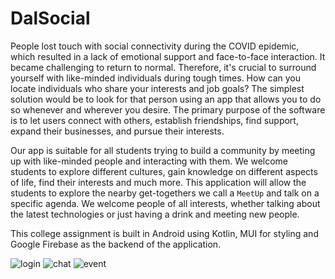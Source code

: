 # DalSocial
People lost touch with social connectivity during the COVID epidemic, which resulted in a lack of emotional support and face-to-face interaction. It became challenging to return to normal. Therefore, it's crucial to surround yourself with like-minded individuals during tough times. How can you locate individuals who share your interests and job goals? The simplest solution would be to look for that person using an app that allows you to do so whenever and wherever you desire. The primary purpose of the software is to let users connect with others, establish friendships, find support, expand their businesses, and pursue their interests.

Our app is suitable for all students trying to build a community by meeting up with like-minded people and interacting with them. We welcome students to explore different cultures, gain knowledge on different aspects of life, find their interests and much more. This application will allow the students to explore the nearby get-togethers we call a `MeetUp` and talk on a specific agenda. We welcome people of all interests, whether talking about the latest technologies or just having a drink and meeting new people.

This college assignment is built in Android using Kotlin, MUI for styling and Google Firebase as the backend of the application.

![login](https://user-images.githubusercontent.com/69080409/222982608-0751a044-6e1e-4a2f-ac11-ab723ad02b86.jpg)
![chat](https://user-images.githubusercontent.com/69080409/222982625-f7b65f6c-8c5c-46c2-9aa1-b9a7384edd86.jpg)
![event](https://user-images.githubusercontent.com/69080409/222982640-7279b513-1223-48d6-b4ec-4818de672ce3.jpg)

